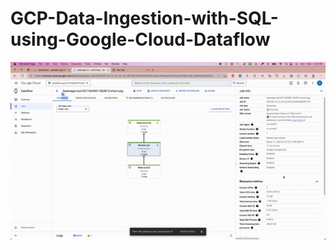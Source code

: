 # GCP-Data-Ingestion-with-SQL-using-Google-Cloud-Dataflow

![Project working gif](https://github.com/kuldeep27396/GCP-Data-Ingestion-with-SQL-using-Google-Cloud-Dataflow/blob/main/ezgif.com-video-to-gif.gif ) 

